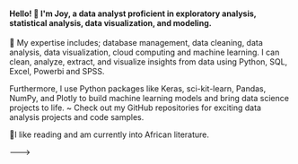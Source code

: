 #### Hello! 👋 I'm Joy, a data analyst proficient in exploratory analysis, statistical analysis, data visualization, and modeling.

:butterfly: My expertise includes; database management, data cleaning, data analysis, data visualization, cloud computing and machine learning. I can clean, analyze, extract, and visualize insights from data using Python, SQL, Excel, Powerbi and SPSS. 

Furthermore, I use Python packages like Keras, sci-kit-learn, Pandas, NumPy, and Plotly to build machine learning models and bring data science projects to life.
~ Check out my GitHub repositories for exciting data analysis projects and code samples. 

:sunflower:I like reading and am currently into African literature. 


--->
